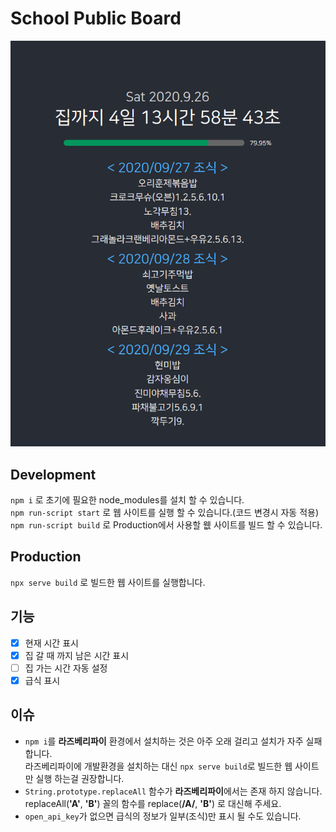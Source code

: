 # School Public Board

![alt text](1.png)

## Development

`npm i` 로 초기에 필요한 node_modules를 설치 할 수 있습니다.  
`npm run-script start` 로 웹 사이트를 실행 할 수 있습니다.(코드 변경시 자동 적용)  
`npm run-script build` 로 Production에서 사용할 웺 사이트를 빌드 할 수 있습니다.

## Production

`npx serve build` 로 빌드한 웹 사이트를 실행합니다.

## 기능

- [x] 현재 시간 표시
- [x] 집 갈 때 까지 남은 시간 표시
- [ ] 집 가는 시간 자동 설정
- [x] 급식 표시

## 이슈

- `npm i`를 **라즈베리파이** 환경에서 설치하는 것은 아주 오래 걸리고 설치가 자주 실패합니다.  
  라즈베리파이에 개발환경을 설치하는 대신 `npx serve build`로 빌드한 웹 사이트만 실행 하는걸 권장합니다.
- `String.prototype.replaceAll` 함수가 **라즈베리파이**에서는 존재 하지 않습니다.  
  replaceAll(**'A'**, **'B'**) 꼴의 함수를 replace(**/A/**, **'B'**) 로 대신해 주세요.
- `open_api_key`가 없으면 급식의 정보가 일부(조식)만 표시 될 수도 있습니다.
